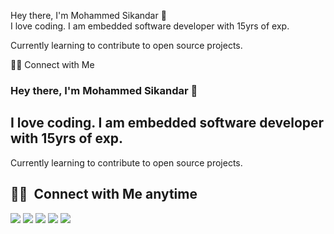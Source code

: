 Hey there, I'm Mohammed Sikandar 👋 </br>
I love coding. I am embedded software developer with 15yrs of exp.

Currently learning to contribute to open source projects.

🤝🏻  Connect with Me

### Hey there, I'm Mohammed Sikandar 👋

## I love coding. I am embedded software developer with 15yrs of exp.

Currently learning to contribute to open source projects.

## 🤝🏻 &nbsp;Connect with Me anytime
<a href="https://www.linkedin.com/in/sikku/"><img src="https://img.shields.io/badge/-Sikku-0077B5?style=flat&logo=Linkedin&logoColor=white"/></a>
<a href="mailto:sikandar.udupi@gmail.com"><img src="https://img.shields.io/badge/-sikandar.udupi@gmail.com-D14836?style=flat&logo=Gmail&logoColor=white"/></a>
<a href="https://www.instagram.com/mosikud/"><img src="https://img.shields.io/badge/-Mosikud-E4405F?style=flat&logo=Instagram&logoColor=white"/></a>
<a href="https://leetcode.com/mosikud/"><img src="https://img.shields.io/badge/-Sikku-00000?style=flat&logo=Leetcode&logoColor=yellow"/></a>
<a href="https://www.facebook.com/sikkus"><img src="https://img.shields.io/badge/-Sikkus-1877F2?style=flat&logo=Facebook&logoColor=white"/></a>
</p>


<!---
sikkus/sikkus is a ✨ special ✨ repository because its `README.md` (this file) appears on your GitHub profile.
You can click the Preview link to take a look at your changes.
--->
